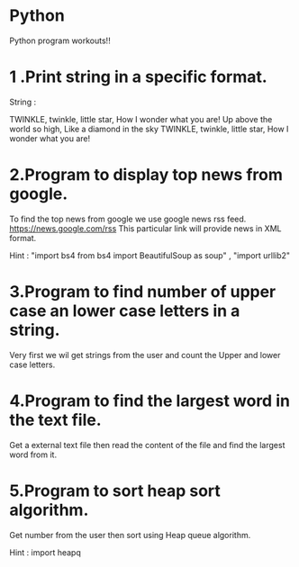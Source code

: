 # Python
 
 Python program workouts!!
 
 # 1 .Print string in a specific format.
 String : 
 
TWINKLE, twinkle, little star,
      How I wonder what you are!
        Up above the world so high,
        Like a diamond in the sky
TWINKLE, twinkle, little star,
      How I wonder what you are!
      
# 2.Program to display top news from google.

To find the top news from google we use google news rss feed.
https://news.google.com/rss
This particular link will provide news in XML format.

Hint :
"import bs4
from bs4 import BeautifulSoup as soup" ,
"import urllib2"

# 3.Program to find number of upper case an lower case letters in a string.

Very first we wil get strings from the user and count the Upper and lower case letters.

# 4.Program to find the largest word in the text file.

Get a external text file then read the content of the file and find the largest word from it.

# 5.Program to sort heap sort algorithm.

Get number from the user then sort using Heap queue algorithm.

Hint :
import heapq 


